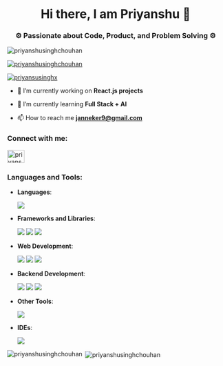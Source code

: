 <h1 align="center">Hi there, I am Priyanshu 👋</h1>
<h3 align="center">⚙️ Passionate about Code, Product, and Problem Solving ⚙️</h3>

<p align="left"> <img src="https://komarev.com/ghpvc/?username=priyanshusinghchouhan&label=Profile%20views&color=0e75b6&style=flat" alt="priyanshusinghchouhan" /> </p>

<p align="left"> <a href="https://github.com/ryo-ma/github-profile-trophy"><img src="https://github-profile-trophy.vercel.app/?username=priyanshusinghchouhan" alt="priyanshusinghchouhan" /></a> </p>

<p align="left"> <a href="https://twitter.com/priyansusinghx" target="blank"><img src="https://img.shields.io/twitter/follow/priyansusinghx?logo=twitter&style=for-the-badge" alt="priyansusinghx" /></a> </p>

- 🔭 I’m currently working on **React.js projects**

- 🌱 I’m currently learning **Full Stack + AI**

- 📫 How to reach me **janneker9@gmail.com**

<h3 align="left">Connect with me:</h3>
<p align="left">
<a href="https://twitter.com/priyansusinghx" target="blank"><img align="center" src="https://upload.wikimedia.org/wikipedia/commons/thumb/b/b7/X_logo.jpg/1200px-X_logo.jpg?20230724061250" alt="priyansusinghx" height="30" width="40" /></a>
</p>

<h3 align="left">Languages and Tools:</h3>

- **Languages**:  
  <div align="left">
    <img src="https://img.shields.io/badge/Java-007396?style=for-the-badge&logo=java&logoColor=white" />  
  </div>

- **Frameworks and Libraries**:  
  <div align="left"> 
    <img src="https://img.shields.io/badge/React-61DAFB?style=for-the-badge&logo=react&logoColor=white" />  
    <img src="https://img.shields.io/badge/Node.js-339933?style=for-the-badge&logo=nodedotjs&logoColor=white" />  
    <img src="https://img.shields.io/badge/Express.js-404D59?style=for-the-badge" />  
  </div>

- **Web Development**:  
  <div align="left">
    <img src="https://img.shields.io/badge/HTML5-E34F26?style=for-the-badge&logo=html5&logoColor=white" />  
    <img src="https://img.shields.io/badge/CSS3-1572B6?style=for-the-badge&logo=css3&logoColor=white" />  
    <img src="https://img.shields.io/badge/JavaScript-F7DF1E?style=for-the-badge&logo=javascript&logoColor=black" />  
  </div>

- **Backend Development**:  
  <div align="left">
    <img src="https://img.shields.io/badge/Node.js-339933?style=for-the-badge&logo=nodedotjs&logoColor=white" />  
    <img src="https://img.shields.io/badge/Express.js-404D59?style=for-the-badge" />
    <img src="https://img.shields.io/badge/MongoDB-47A248?style=for-the-badge&logo=mongodb&logoColor=white" />
  </div>

- **Other Tools**:  
  <div align="left">
    <img src="https://img.shields.io/badge/Git-F05032?style=for-the-badge&logo=git&logoColor=white" />  
  </div>

- **IDEs**:  
  <div align="left">
    <img src="https://img.shields.io/badge/VS_Code-007ACC?style=for-the-badge&logo=visual-studio-code&logoColor=white" />  
  </div>



<p><img align="left" src="https://github-readme-stats.vercel.app/api/top-langs?username=priyanshusinghchouhan&show_icons=true&locale=en&layout=compact" alt="priyanshusinghchouhan" /></p>

<p>&nbsp;<img align="center" src="https://github-readme-stats.vercel.app/api?username=priyanshusinghchouhan&show_icons=true&locale=en" alt="priyanshusinghchouhan" /></p>



